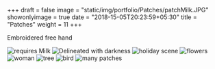 +++
draft = false
image = "static/img/portfolio/Patches/patchMilk.JPG"
showonlyimage = true
date = "2018-15-05T20:23:59+05:30"
title = "Patches"
weight = 11
+++

Embroidered free hand
<!--more-->

![requires Milk][1]
![Delineated with darkness][2]
![holiday scene][3]
![flowers][4]
![woman][5]
![tree][6]
![bird][7]
![many patches][8]



[1]: /static/img/portfolio/Patches/requiresMilkPatch.jpg
[2]: /static/img/portfolio/Patches/patchDark.JPG
[3]: /static/img/portfolio/Patches/holidayPatch.jpg
[4]: /static/img/portfolio/Patches/flowerPatch.jpg
[5]: /static/img/portfolio/Patches/emPatch.jpg
[6]: /static/img/portfolio/Patches/branchPatch.jpg
[7]: /static/img/portfolio/Patches/birdPatch.jpg
[8]: /static/img/portfolio/Patches/patches.JPG
